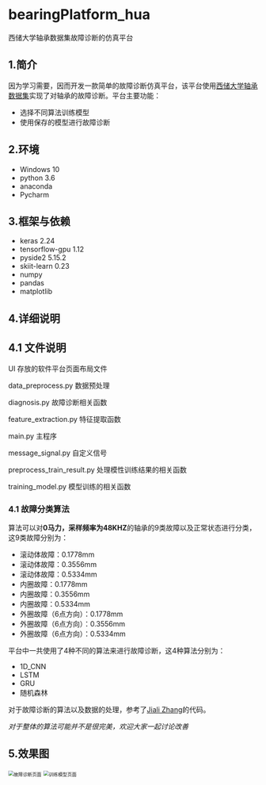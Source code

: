 # bearingPlatform_hua
西储大学轴承数据集故障诊断的仿真平台

## 1.简介
因为学习需要，因而开发一款简单的故障诊断仿真平台，该平台使用[西储大学轴承数据集](https://www.cnblogs.com/gshang/p/10712809.html)实现了对轴承的故障诊断。平台主要功能： 

* 选择不同算法训练模型
* 使用保存的模型进行故障诊断
## 2.环境
* Windows 10
* python 3.6
* anaconda
* Pycharm
## 3.框架与依赖
* keras 2.24
* tensorflow-gpu 1.12
* pyside2 5.15.2
* skiit-learn 0.23
* numpy
* pandas
* matplotlib
## 4.详细说明
## 4.1 文件说明
UI 存放的软件平台页面布局文件

data_preprocess.py 数据预处理

diagnosis.py 故障诊断相关函数

feature_extraction.py 特征提取函数

main.py 主程序

message_signal.py 自定义信号

preprocess_train_result.py 处理模性训练结果的相关函数

training_model.py 模型训练的相关函数
### 4.1 故障分类算法
算法可以对**0马力，采样频率为48KHZ**的轴承的9类故障以及正常状态进行分类，这9类故障分别为：
* 滚动体故障：0.1778mm
* 滚动体故障：0.3556mm
* 滚动体故障：0.5334mm
* 内圈故障：0.1778mm
* 内圈故障：0.3556mm
* 内圈故障：0.5334mm
* 外圈故障（6点方向）：0.1778mm
* 外圈故障（6点方向）：0.3556mm
* 外圈故障（6点方向）：0.5334mm

平台中一共使用了4种不同的算法来进行故障诊断，这4种算法分别为：
* 1D_CNN
* LSTM
* GRU
* 随机森林

对于故障诊断的算法以及数据的处理，参考了[Jiali Zhang](https://github.com/zhangjiali1201/keras_bearing_fault_diagnosis)的代码。

*对于整体的算法可能并不是很完美，欢迎大家一起讨论改善*

## 5.效果图

<img src="https://github.com/hua-ops/bearingPlatform_hua/blob/master/UI/images/diagnosis_page.jpg" alt="故障诊断页面" style="zoom: 67%;" />

<img src="https://github.com/hua-ops/bearingPlatform_hua/blob/master/UI/images/train_model_page.jpg" alt="训练模型页面" style="zoom: 67%;" />
